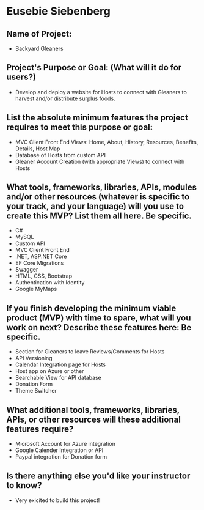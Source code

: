 # Eusebie Siebenberg

## Name of Project:
* Backyard Gleaners

## Project's Purpose or Goal: (What will it do for users?)
* Develop and deploy a website for Hosts to connect with Gleaners to harvest and/or distribute surplus foods.

## List the absolute minimum features the project requires to meet this purpose or goal:
* MVC Client Front End Views: Home, About, History, Resources, Benefits, Details, Host Map
* Database of Hosts from custom API
* Gleaner Account Creation (with appropriate Views) to connect with Hosts 

## What tools, frameworks, libraries, APIs, modules and/or other resources (whatever is specific to your track, and your language) will you use to create this MVP? List them all here. Be specific.
* C#
* MySQL
* Custom API
* MVC Client Front End
* .NET, ASP.NET Core
* EF Core Migrations
* Swagger
* HTML, CSS, Bootstrap
* Authentication with Identity
* Google MyMaps

## If you finish developing the minimum viable product (MVP) with time to spare, what will you work on next? Describe these features here: Be specific.
* Section for Gleaners to leave Reviews/Comments for Hosts
* API Versioning
* Calendar Integration page for Hosts
* Host app on Azure or other
* Searchable View for API database
* Donation Form
* Theme Switcher

## What additional tools, frameworks, libraries, APIs, or other resources will these additional features require?
* Microsoft Account for Azure integration
* Google Calender Integration or API
* Paypal integration for Donation form

## Is there anything else you'd like your instructor to know?
* Very exicited to build this project!